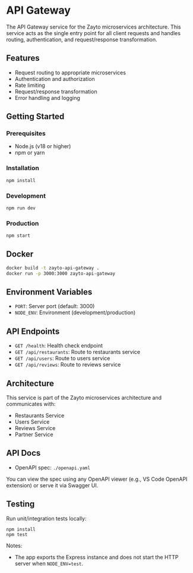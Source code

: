 # API Gateway

The API Gateway service for the Zayto microservices architecture. This service acts as the single entry point for all client requests and handles routing, authentication, and request/response transformation.

## Features

- Request routing to appropriate microservices
- Authentication and authorization
- Rate limiting
- Request/response transformation
- Error handling and logging

## Getting Started

### Prerequisites

- Node.js (v18 or higher)
- npm or yarn

### Installation

```bash
npm install
```

### Development

```bash
npm run dev
```

### Production

```bash
npm start
```

## Docker

```bash
docker build -t zayto-api-gateway .
docker run -p 3000:3000 zayto-api-gateway
```

## Environment Variables

- `PORT`: Server port (default: 3000)
- `NODE_ENV`: Environment (development/production)

## API Endpoints

- `GET /health`: Health check endpoint
- `GET /api/restaurants`: Route to restaurants service
- `GET /api/users`: Route to users service
- `GET /api/reviews`: Route to reviews service

## Architecture

This service is part of the Zayto microservices architecture and communicates with:
- Restaurants Service
- Users Service
- Reviews Service
- Partner Service

## API Docs

- OpenAPI spec: `./openapi.yaml`

You can view the spec using any OpenAPI viewer (e.g., VS Code OpenAPI extension) or serve it via Swagger UI.

## Testing

Run unit/integration tests locally:

```
npm install
npm test
```

Notes:
- The app exports the Express instance and does not start the HTTP server when `NODE_ENV=test`.


